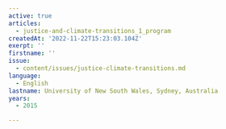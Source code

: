 ```yaml
---
active: true
articles:
  - justice-and-climate-transitions_1_program
createdAt: '2022-11-22T15:23:03.104Z'
exerpt: ''
firstname: ''
issue:
  - content/issues/justice-climate-transitions.md
language:
  - English
lastname: University of New South Wales, Sydney, Australia
years:
  - 2015

---
```

